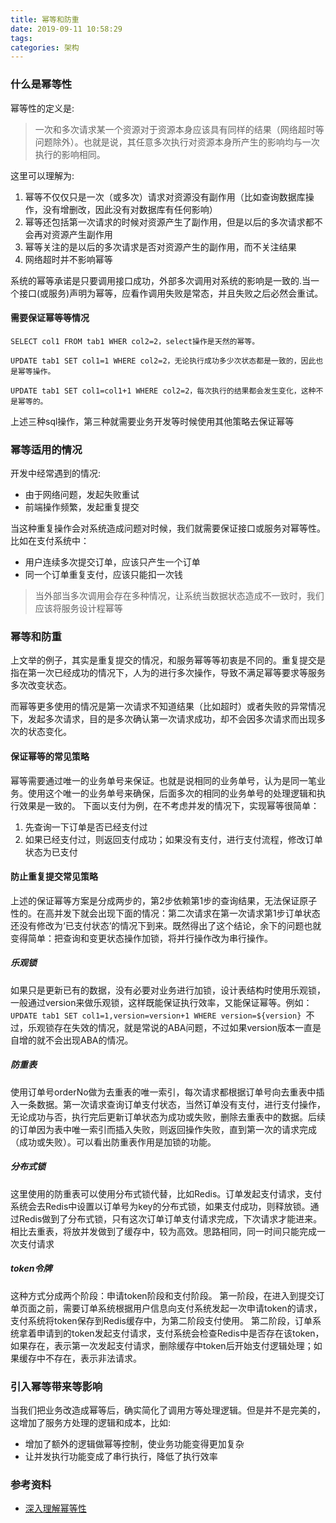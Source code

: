 ```yaml
---
title: 幂等和防重
date: 2019-09-11 10:58:29
tags: 
categories: 架构
---
```

### 什么是幂等性

幂等性的定义是:

> 一次和多次请求某一个资源对于资源本身应该具有同样的结果（网络超时等问题除外）。也就是说，其任意多次执行对资源本身所产生的影响均与一次执行的影响相同。

这里可以理解为:

1. 幂等不仅仅只是一次（或多次）请求对资源没有副作用（比如查询数据库操作，没有增删改，因此没有对数据库有任何影响）
2. 幂等还包括第一次请求的时候对资源产生了副作用，但是以后的多次请求都不会再对资源产生副作用
3. 幂等关注的是以后的多次请求是否对资源产生的副作用，而不关注结果
4. 网络超时并不影响幂等

系统的幂等承诺是只要调用接口成功，外部多次调用对系统的影响是一致的.当一个接口(或服务)声明为幂等，应看作调用失败是常态，并且失败之后必然会重试。

#### 需要保证幂等等情况

```
SELECT col1 FROM tab1 WHER col2=2，select操作是天然的幂等。

UPDATE tab1 SET col1=1 WHERE col2=2，无论执行成功多少次状态都是一致的，因此也是幂等操作。

UPDATE tab1 SET col1=col1+1 WHERE col2=2，每次执行的结果都会发生变化，这种不是幂等的。
```

上述三种sql操作，第三种就需要业务开发等时候使用其他策略去保证幂等

### 幂等适用的情况

开发中经常遇到的情况:
- 由于网络问题，发起失败重试
- 前端操作频繁，发起重复提交

当这种重复操作会对系统造成问题对时候，我们就需要保证接口或服务对幂等性。比如在支付系统中：
- 用户连续多次提交订单，应该只产生一个订单
- 同一个订单重复支付，应该只能扣一次钱

> 当外部当多次调用会存在多种情况，让系统当数据状态造成不一致时，我们应该将服务设计程幂等

### 幂等和防重

上文举的例子，其实是重复提交的情况，和服务幂等等初衷是不同的。重复提交是指在第一次已经成功的情况下，人为的进行多次操作，导致不满足幂等要求等服务多次改变状态。

而幂等更多使用的情况是第一次请求不知道结果（比如超时）或者失败的异常情况下，发起多次请求，目的是多次确认第一次请求成功，却不会因多次请求而出现多次的状态变化。

#### 保证幂等的常见策略

幂等需要通过唯一的业务单号来保证。也就是说相同的业务单号，认为是同一笔业务。使用这个唯一的业务单号来确保，后面多次的相同的业务单号的处理逻辑和执行效果是一致的。 下面以支付为例，在不考虑并发的情况下，实现幂等很简单：
1. 先查询一下订单是否已经支付过
2. 如果已经支付过，则返回支付成功；如果没有支付，进行支付流程，修改订单状态为已支付

#### 防止重复提交常见策略

上述的保证幂等方案是分成两步的，第2步依赖第1步的查询结果，无法保证原子性的。在高并发下就会出现下面的情况：第二次请求在第一次请求第1步订单状态还没有修改为‘已支付状态’的情况下到来。既然得出了这个结论，余下的问题也就变得简单：把查询和变更状态操作加锁，将并行操作改为串行操作。

##### 乐观锁

如果只是更新已有的数据，没有必要对业务进行加锁，设计表结构时使用乐观锁，一般通过version来做乐观锁，这样既能保证执行效率，又能保证幂等。例如： `UPDATE tab1 SET col1=1,version=version+1 WHERE version=${version} `不过，乐观锁存在失效的情况，就是常说的ABA问题，不过如果version版本一直是自增的就不会出现ABA的情况。

##### 防重表

使用订单号orderNo做为去重表的唯一索引，每次请求都根据订单号向去重表中插入一条数据。第一次请求查询订单支付状态，当然订单没有支付，进行支付操作，无论成功与否，执行完后更新订单状态为成功或失败，删除去重表中的数据。后续的订单因为表中唯一索引而插入失败，则返回操作失败，直到第一次的请求完成（成功或失败）。可以看出防重表作用是加锁的功能。

##### 分布式锁

这里使用的防重表可以使用分布式锁代替，比如Redis。订单发起支付请求，支付系统会去Redis中设置以订单号为key的分布式锁，如果支付成功，则释放锁。通过Redis做到了分布式锁，只有这次订单订单支付请求完成，下次请求才能进来。相比去重表，将放并发做到了缓存中，较为高效。思路相同，同一时间只能完成一次支付请求

##### token令牌

这种方式分成两个阶段：申请token阶段和支付阶段。 第一阶段，在进入到提交订单页面之前，需要订单系统根据用户信息向支付系统发起一次申请token的请求，支付系统将token保存到Redis缓存中，为第二阶段支付使用。 第二阶段，订单系统拿着申请到的token发起支付请求，支付系统会检查Redis中是否存在该token，如果存在，表示第一次发起支付请求，删除缓存中token后开始支付逻辑处理；如果缓存中不存在，表示非法请求。


### 引入幂等带来等影响

当我们把业务改造成幂等后，确实简化了调用方等处理逻辑。但是并不是完美的，这增加了服务方处理的逻辑和成本，比如:
- 增加了额外的逻辑做幂等控制，使业务功能变得更加复杂
- 让并发执行功能变成了串行执行，降低了执行效率








### 参考资料

- [深入理解幂等性](https://www.cnblogs.com/richardzgt/articles/10688057.html)
